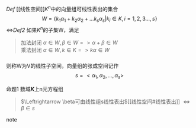 *Def*
[[线性空间]]$K^n$中的向量组可线性表出的集合
$$W = \{k_1\alpha_1+k_2\alpha_2+...k_s\alpha_s|k_i\in K,i=1,2,3...,s\}$$
$\Leftrightarrow$*Def2*
如果$K^n$的子集W，满足
 >加法封闭  $\alpha\in W,\beta \in W =>\alpha+\beta \in W$  
 >乘法封闭 $\alpha \in W ,k\in K=> k\alpha\in W$
#####
则称W为V的线性子空间，向量组的张成空间记作
$$s = <\alpha_1,\alpha_2,...,\alpha_s>$$

命题1 数域***K***上n元方程组
>$\Leftrightarrow \beta可由线性组s线性表出$[[线性空间#线性表出]]
>$\Leftrightarrow \beta \in s$


note